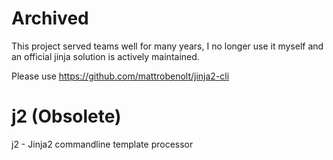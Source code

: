 # Archived
This project served teams well for many years, I no longer use it myself and an official jinja solution is actively maintained.

Please use https://github.com/mattrobenolt/jinja2-cli


# j2 (Obsolete)
j2 - Jinja2 commandline template processor
